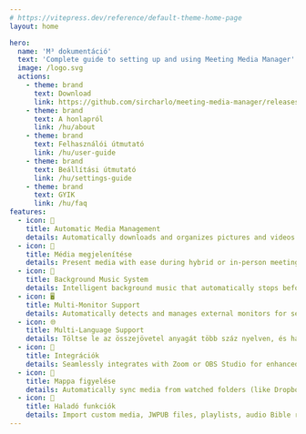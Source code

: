 ```yaml
---
# https://vitepress.dev/reference/default-theme-home-page
layout: home

hero:
  name: 'M³ dokumentáció'
  text: 'Complete guide to setting up and using Meeting Media Manager'
  image: /logo.svg
  actions:
    - theme: brand
      text: Download
      link: https://github.com/sircharlo/meeting-media-manager/releases/latest
    - theme: brand
      text: A honlapról
      link: /hu/about
    - theme: brand
      text: Felhasználói útmutató
      link: /hu/user-guide
    - theme: brand
      text: Beállítási útmutató
      link: /hu/settings-guide
    - theme: brand
      text: GYIK
      link: /hu/faq
features:
  - icon: 🚀
    title: Automatic Media Management
    details: Automatically downloads and organizes pictures and videos for congregation meetings in any language available on the official website of Jehovah's Witnesses.
  - icon: 🎦
    title: Média megjelenítése
    details: Present media with ease during hybrid or in-person meetings with advanced controls, zoom/pan capabilities, and custom timing options.
  - icon: 🎵
    title: Background Music System
    details: Intelligent background music that automatically stops before meetings start and can be restarted with one click after meetings.
  - icon: 🖥️
    title: Multi-Monitor Support
    details: Automatically detects and manages external monitors for seamless media presentations and website sharing.
  - icon: 🌐
    title: Multi-Language Support
    details: Töltse le az összejövetel anyagát több száz nyelven, és használja az M³ felületét a rendelkezésre álló számos nyelv bármelyikén.
  - icon: 🧩
    title: Integrációk
    details: Seamlessly integrates with Zoom or OBS Studio for enhanced media management and playback during meetings.
  - icon: 📁
    title: Mappa figyelése
    details: Automatically sync media from watched folders (like Dropbox or OneDrive) and export media to folders.
  - icon: 🎯
    title: Haladó funkciók
    details: Import custom media, JWPUB files, playlists, audio Bible recordings, and manage multiple congregations.
---
```

